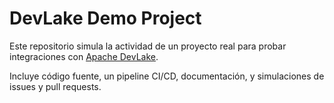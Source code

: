 # DevLake Demo Project

Este repositorio simula la actividad de un proyecto real para probar integraciones con [Apache DevLake](https://devlake.apache.org).

Incluye código fuente, un pipeline CI/CD, documentación, y simulaciones de issues y pull requests.
